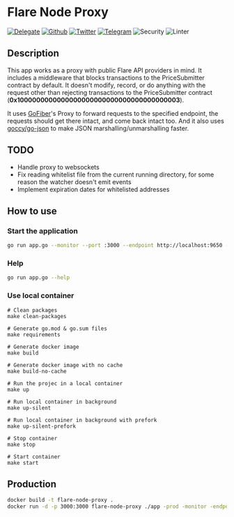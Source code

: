 # Flare Node Proxy

[![Delegate](https://img.shields.io/badge/Delegate-here-orange)](https://lightft.so/delegate)
[![Github](https://img.shields.io/github/followers/LightFTSO?style=social)](https://github.com/LightFTSO)
[![Twitter](https://img.shields.io/twitter/follow/lightFTSO?style=social)](https://twitter.com/lightFTSO)
[![Telegram](https://img.shields.io/badge/Telegram--blue?logo=telegram)](https://t.me/LightFTSO)
![Security](https://github.com/LightFTSO/flare-node-proxy/workflows/Security/badge.svg)
![Linter](https://github.com/LightFTSO/flare-node-proxy/workflows/Linter/badge.svg)


## Description

This app works as a proxy with public Flare API providers in mind. It includes a middleware that blocks transactions to the PriceSubmitter contract
by default.
It doesn't modify, record, or do anything with the request other than rejecting transactions to the PriceSubmitter contract (**0x1000000000000000000000000000000000000003**).

It uses [GoFiber](https://github.com/gofiber/fiber)'s Proxy to forward requests to the specified endpoint, the requests should get there intact, and come back intact too.
And it also uses [goccy/go-json](https://github.com/goccy/go-json) to make JSON marshalling/unmarshalling faster.

## TODO
* Handle proxy to websockets
* Fix reading whitelist file from the current running directory, for some reason the watcher doesn't emit events
* Implement expiration dates for whitelisted addresses


## How to use
### Start the application 


```bash
go run app.go --monitor --port :3000 --endpoint http://localhost:9650 --watchlist "/path/to/whitelist/file.json"
```

### Help
```bash
go run app.go --help
```

### Use local container

```
# Clean packages
make clean-packages

# Generate go.mod & go.sum files
make requirements

# Generate docker image
make build

# Generate docker image with no cache
make build-no-cache

# Run the projec in a local container
make up

# Run local container in background
make up-silent

# Run local container in background with prefork
make up-silent-prefork

# Stop container
make stop

# Start container
make start
```

## Production

```bash
docker build -t flare-node-proxy .
docker run -d -p 3000:3000 flare-node-proxy ./app -prod -monitor -endpoint http://localhost:9650
```
